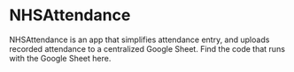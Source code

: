 # NHSAttendance

NHSAttendance is an app that simplifies attendance entry, and uploads recorded attendance to a centralized Google Sheet. Find the code that runs with the Google Sheet here.
